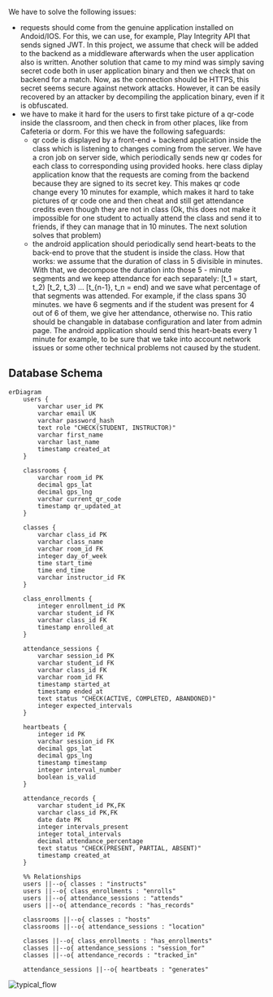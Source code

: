 We have to solve the following issues:
- requests should come from the genuine application installed on Andoid/IOS. For this, we can use, for example, Play Integrity API that sends signed JWT. In this project, we assume that check will be added to the backend as a middleware afterwards when the user application also is written. Another solution that came to my mind was simply saving secret code both in user application binary and then we check that on backend for a match. Now, as the connection should be HTTPS, this secret seems secure against network attacks. However, it can be easily recovered by an attacker by decompiling the application binary, even if it is obfuscated.
- we have to make it hard for the users to first take picture of a qr-code inside the classroom, and then check in from other places, like from Cafeteria or dorm. For this we have the following safeguards:
  - qr code is displayed by a front-end + backend application inside the class which is listening to changes coming from the server. We have a cron job on server side, which periodically sends new qr codes for each class to corresponding using provided hooks. here class diplay application know that the requests are coming from the backend because they are signed to its secret key. This makes qr code change every 10 minutes for example, which makes it hard to take pictures of qr code one and  then cheat and still get attendance credits even though they are not in class (Ok, this does not make it impossible for one student to actually attend the class and send it to friends, if they can manage that in 10 minutes. The next solution solves that problem)
  - the android application should periodically send heart-beats to the back-end to prove that the student is inside the class. How that works: we assume that the duration of class in 5 divisible in minutes. With that, we decompose the duration into those 5 - minute segments and we keep attendance for each separately: [t_1 = start, t_2) [t_2, t_3) ... [t_{n-1}, t_n = end) and we save what percentage of that segments was attended. For example, if the class spans 30 minutes. we have 6 segments and if the student was present for 4 out of 6 of them, we give her attendance, otherwise no. This ratio should be changable in database configuration and later from admin page. The android application should send this heart-beats every 1 minute for example, to be sure that we take into account network issues or some other technical problems not caused by the student.


## Database Schema

```mermaid
erDiagram
    users {
        varchar user_id PK
        varchar email UK
        varchar password_hash
        text role "CHECK(STUDENT, INSTRUCTOR)"
        varchar first_name
        varchar last_name
        timestamp created_at
    }

    classrooms {
        varchar room_id PK
        decimal gps_lat
        decimal gps_lng
        varchar current_qr_code
        timestamp qr_updated_at
    }

    classes {
        varchar class_id PK
        varchar class_name
        varchar room_id FK
        integer day_of_week
        time start_time
        time end_time
        varchar instructor_id FK
    }

    class_enrollments {
        integer enrollment_id PK
        varchar student_id FK
        varchar class_id FK
        timestamp enrolled_at
    }

    attendance_sessions {
        varchar session_id PK
        varchar student_id FK
        varchar class_id FK
        varchar room_id FK
        timestamp started_at
        timestamp ended_at
        text status "CHECK(ACTIVE, COMPLETED, ABANDONED)"
        integer expected_intervals
    }

    heartbeats {
        integer id PK
        varchar session_id FK
        decimal gps_lat
        decimal gps_lng
        timestamp timestamp
        integer interval_number
        boolean is_valid
    }

    attendance_records {
        varchar student_id PK,FK
        varchar class_id PK,FK
        date date PK
        integer intervals_present
        integer total_intervals
        decimal attendance_percentage
        text status "CHECK(PRESENT, PARTIAL, ABSENT)"
        timestamp created_at
    }

    %% Relationships
    users ||--o{ classes : "instructs"
    users ||--o{ class_enrollments : "enrolls"
    users ||--o{ attendance_sessions : "attends"
    users ||--o{ attendance_records : "has_records"
    
    classrooms ||--o{ classes : "hosts"
    classrooms ||--o{ attendance_sessions : "location"
    
    classes ||--o{ class_enrollments : "has_enrollments"
    classes ||--o{ attendance_sessions : "session_for"
    classes ||--o{ attendance_records : "tracked_in"
    
    attendance_sessions ||--o{ heartbeats : "generates"

```
![typical_flow](https://github.com/user-attachments/assets/01bedaee-c92a-42ac-af71-0cf0bf37192b)
